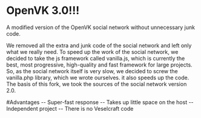 # OpenVK 3.0!!!
A modified version of the OpenVK social network without unnecessary junk code.

We removed all the extra and junk code of the social network and left only what we really need. To speed up the work of the social network, we decided to take the js framework called vanilla.js,
which is currently the best, most progressive, high-quality and fast framework for large projects. So, as the social network itself is very slow, we decided to screw
the vanilla.php library, which we wrote ourselves. it also speeds up the code. 
The basis of this fork, we took the sources of the social network version 2.0.

#Advantages
-- Super-fast response
-- Takes up little space on the host
-- Independent project
-- There is no Veselсraft code
